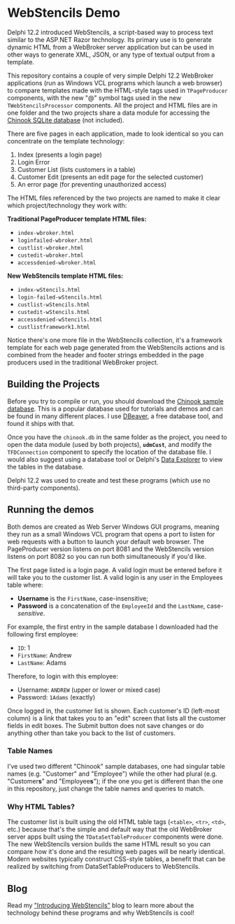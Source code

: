# WebStencils Demo #

Delphi 12.2 introduced WebStencils, a script-based way to process text similar to the ASP.NET Razor technology. Its primary use is to generate dynamic HTML from a WebBroker server application but can be used in other ways to generate XML, JSON, or any type of textual output from a template.

This repository contains a couple of very simple Delphi 12.2 WebBroker applications (run as Windows VCL programs which launch a web browser) to compare templates made with the HTML-style tags used in `TPageProducer` components, with the new "@" symbol tags used in the new `TWebStencilsProcessor` components. All the project and HTML files are in one folder and the two projects share a data module for accessing the [Chinook SQLite database](https://www.sqlitetutorial.net/sqlite-sample-database) (not included).

There are five pages in each application, made to look identical so you can concentrate on the template technology:

1. Index (presents a login page)
2. Login Error 
3. Customer List (lists customers in a table)
4. Customer Edit (presents an edit page for the selected customer)
5. An error page (for preventing unauthorized access)

The HTML files referenced by the two projects are named to make it clear which project/technology they work with:

**Traditional PageProducer template HTML files:**

- `index-wbroker.html` 
- `loginfailed-wbroker.html`
- `custlist-wbroker.html`
- `custedit-wbroker.html`
- `accessdenied-wbroker.html`

**New WebStencils template HTML files:**

- `index-wStencils.html`
- `login-failed-wStencils.html`
- `custlist-wStencils.html`
- `custedit-wStencils.html`
- `accessdenied-wStencils.html`
- `custlistframework1.html`

Notice there's one more file in the WebStencils collection, it's a framework template for each web page generated from the WebStencils actions and is combined from the header and footer strings embedded in the page producers used in the traditional WebBroker project.

## Building the Projects 

Before you try to compile or run, you should download the [Chinook sample database](https://github.com/lerocha/chinook-database). This is a popular database used for tutorials and demos and can be found in many different places. I use [DBeaver](https://dbeaver.io/), a free database tool, and found it ships with that.

Once you have the `chinook.db` in the same folder as the project, you need to open the data module (used by both projects), **`udmCust`**, and modify the `TFDConnection` component to specify the location of the database file. I would also suggest using a database tool or Delphi's [Data Explorer](https://docwiki.embarcadero.com/RADStudio/Athens/en/Data_Explorer) to view the tables in the database. 

Delphi 12.2 was used to create and test these programs (which use no third-party components).

## Running the demos

Both demos are created as Web Server Windows GUI programs, meaning they run as a  small Windows VCL program that opens a port to listen for web requests with a button to launch your default web browser. The PageProducer version listens on port 8081 and the WebStencils version listens on port 8082 so you can run both simultaneously if you'd like.

The first page listed is a login page. A valid login must be entered before it will take you to the customer list. A valid login is any user in the Employees table where:

- **Username** is the `FirstName`, case-insensitive;
- **Password** is a concatenation of the `EmployeeId` and the `LastName`, case-*sensitive*.

For example, the first entry in the sample database I downloaded had the following first employee:

- `ID`: 1
- `FirstName`: Andrew
- `LastName`: Adams

Therefore, to login with this employee:

- Username: `ANDREW` (upper or lower or mixed case)
- Password: `1Adams` (exactly)

Once logged in, the customer list is shown. Each customer's ID (left-most column) is a link that takes you to an "edit" screen that lists all the customer fields in edit boxes. The Submit button does not save changes or do anything other than take you back to the list of customers.

### Table Names

I've used two different "Chinook" sample databases, one had singular table names (e.g. "Customer" and "Employee") while the other had plural (e.g. "Customer**s**" and "Employee**s**"); if the one you get is different than the one in this repository, just change the table names and queries to match.

### Why HTML Tables?

The customer list is built using the old HTML table tags (`<table>`, `<tr>`, `<td>`, etc.) because that's the simple and default way that the old WebBroker server apps built using the `TDataSetTableProducer` components were done. The new WebStencils version builds the same HTML result so you can compare how it's done and the resulting web pages will be nearly identical. Modern websites typically construct CSS-style tables, a benefit that can be realized by switching from DataSetTableProducers to WebStencils.

## Blog

Read my ["Introducing WebStencils"](https://corneliusconcepts.tech/introducing-webstencils) blog to learn more about the technology behind these programs and why WebStencils is cool!

